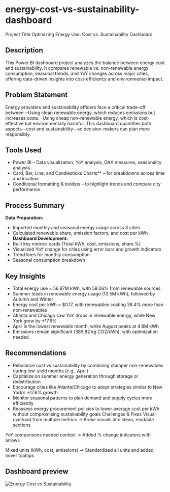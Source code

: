# energy-cost-vs-sustainability-dashboard
Project Title
Optimizing Energy Use: Cost vs. Sustainability Dashboard
## Description
This Power BI dashboard project analyzes the balance between energy cost and sustainability. It compares renewable vs. non-renewable energy consumption, seasonal trends, and YoY changes across major cities, offering data-driven insights into cost-efficiency and environmental impact.
## Problem Statement
Energy providers and sustainability officers face a critical trade-off between:
 -Using clean renewable energy, which reduces emissions but increases costs.
 -Using cheap non-renewable energy, which is cost-effective but environmentally harmful.
This dashboard quantifies both aspects—cost and sustainability—so decision-makers can plan more responsibly.
## Tools Used
 - Power BI – Data visualization, YoY analysis, DAX measures, seasonality analysis
 - Card, Bar, Line, and Candlesticks Charts** – for breakdowns across time and location
 - Conditional formatting & tooltips – to highlight trends and compare city performance
## Process Summary
**Data Preparation:**
 - Imported monthly and seasonal energy usage across 3 cities
 - Calculated renewable share, emission factors, and cost per kWh
**Dashboard Development:**
- Built key metrics cards (Total kWh, cost, emissions, share %)
- Visualized YoY change for cities using error bars and growth indicators
- Trend lines for monthly consumption
- Seasonal consumption breakdown
## Key Insights
- Total energy use = 56.87M kWh, with 58.06% from renewable sources
- Summer leads in renewable energy usage (10.5M kWh), followed by Autumn and Winter
- Energy cost per kWh = $0.17, with renewables costing 38.4% more than non-renewables
- Atlanta and Chicago saw YoY drops in renewable energy, while New York grew by +17.6%
- April is the lowest renewable month, while August peaks at 4.8M kWh
- Emissions remain significant (389.82 kg CO2/kWh), with optimization needed

## Recommendations
- Rebalance cost vs sustainability by combining cheaper non-renewables during low-yield months (e.g., April)
- Capitalize on summer energy generation through storage or redistribution
- Encourage cities like Atlanta/Chicago to adopt strategies similar to New York’s +17.6% growth
- Monitor seasonal patterns to plan demand and supply cycles more efficiently
- Reassess energy procurement policies to lower average cost per kWh without compromising sustainability goals
  Challenges & Fixes
Visual overload from multiple metrics → Broke visuals into clean, readable sections

YoY comparisons needed context → Added % change indicators with arrows

Mixed units (kWh, cost, emissions) → Standardized all units and added hover tooltips

## Dashboard preview
![Energy Cost vs Sustainability](https://github.com/user-attachments/assets/e4c5802e-cb89-4d2d-883f-b3a7952a4b06)


